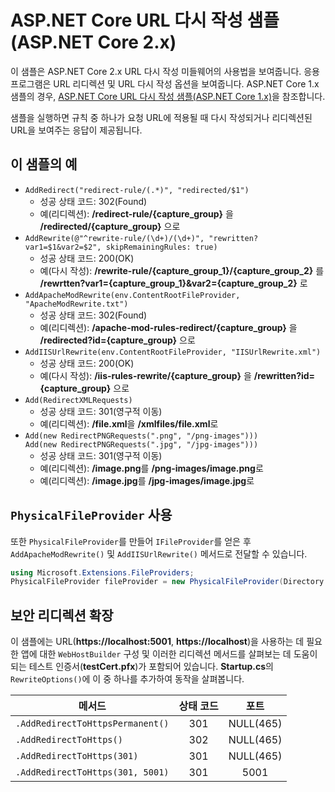 # <a name="aspnet-core-url-rewriting-sample-aspnet-core-2x"></a>ASP.NET Core URL 다시 작성 샘플(ASP.NET Core 2.x)

이 샘플은 ASP.NET Core 2.x URL 다시 작성 미들웨어의 사용법을 보여줍니다. 응용 프로그램은 URL 리디렉션 및 URL 다시 작성 옵션을 보여줍니다. ASP.NET Core 1.x 샘플의 경우, [ASP.NET Core URL 다시 작성 샘플(ASP.NET Core 1.x)](https://github.com/aspnet/Docs/tree/master/aspnetcore/fundamentals/url-rewriting/samples/1.x)을 참조합니다.

샘플을 실행하면 규칙 중 하나가 요청 URL에 적용될 때 다시 작성되거나 리디렉션된 URL을 보여주는 응답이 제공됩니다.

## <a name="examples-in-this-sample"></a>이 샘플의 예

* `AddRedirect("redirect-rule/(.*)", "redirected/$1")`
  - 성공 상태 코드: 302(Found)
  - 예(리디렉션): **/redirect-rule/{capture_group}** 을 **/redirected/{capture_group}** 으로
* `AddRewrite(@"^rewrite-rule/(\d+)/(\d+)", "rewritten?var1=$1&var2=$2", skipRemainingRules: true)`
  - 성공 상태 코드: 200(OK)
  - 예(다시 작성): **/rewrite-rule/{capture_group_1}/{capture_group_2}** 를 **/rewrtten?var1={capture_group_1}&var2={capture_group_2}** 로
* `AddApacheModRewrite(env.ContentRootFileProvider, "ApacheModRewrite.txt")`
  - 성공 상태 코드: 302(Found)
  - 예(리디렉션): **/apache-mod-rules-redirect/{capture_group}** 을 **/redirected?id={capture_group}** 으로
* `AddIISUrlRewrite(env.ContentRootFileProvider, "IISUrlRewrite.xml")`
  - 성공 상태 코드: 200(OK)
  - 예(다시 작성): **/iis-rules-rewrite/{capture_group}** 을 **/rewritten?id={capture_group}** 으로
* `Add(RedirectXMLRequests)`
  - 성공 상태 코드: 301(영구적 이동)
  - 예(리디렉션): **/file.xml**을 **/xmlfiles/file.xml**로
* `Add(new RedirectPNGRequests(".png", "/png-images")))`<br>`Add(new RedirectPNGRequests(".jpg", "/jpg-images")))`
  - 성공 상태 코드: 301(영구적 이동)
  - 예(리디렉션): **/image.png**를 **/png-images/image.png**로
  - 예(리디렉션): **/image.jpg**를 **/jpg-images/image.jpg**로

## <a name="using-a-physicalfileprovider"></a>`PhysicalFileProvider` 사용
또한 `PhysicalFileProvider`를 만들어 `IFileProvider`를 얻은 후 `AddApacheModRewrite()` 및 `AddIISUrlRewrite()` 메서드로 전달할 수 있습니다.
```csharp
using Microsoft.Extensions.FileProviders;
PhysicalFileProvider fileProvider = new PhysicalFileProvider(Directory.GetCurrentDirectory());
```
## <a name="secure-redirection-extensions"></a>보안 리디렉션 확장
이 샘플에는 URL(**https://localhost:5001**, **https://localhost**)을 사용하는 데 필요한 앱에 대한 `WebHostBuilder` 구성 및 이러한 리디렉션 메서드를 살펴보는 데 도움이 되는 테스트 인증서(**testCert.pfx**)가 포함되어 있습니다. **Startup.cs**의 `RewriteOptions()`에 이 중 하나를 추가하여 동작을 살펴봅니다.


|              메서드              | 상태 코드 |    포트    |
|----------------------------------|:-----------:|:----------:|
| `.AddRedirectToHttpsPermanent()` |     301     | NULL(465) |
|     `.AddRedirectToHttps()`      |     302     | NULL(465) |
|    `.AddRedirectToHttps(301)`    |     301     | NULL(465) |
| `.AddRedirectToHttps(301, 5001)` |     301     |    5001    |

